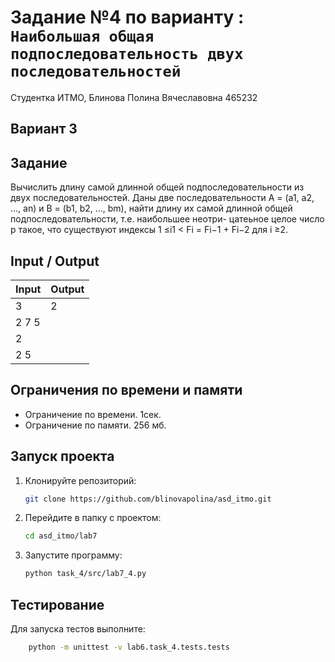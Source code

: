 # Задание №4 по варианту  : `Наибольшая общая подпоследовательность двух последовательностей`
Студентка ИТМО,  Блинова Полина Вячеславовна 465232

## Вариант 3

## Задание 
Вычислить длину самой длинной общей подпоследовательности из двух последовательностей.
Даны две последовательности A = (a1, a2, ..., an) и B = (b1, b2, ..., bm), найти
длину их самой длинной общей подпоследовательности, т.е. наибольшее неотри-
цатеьное целое число p такое, что существуют индексы 1 ≤i1 <
Fi = Fi−1 + Fi−2 для i ≥2.

## Input / Output

| Input | Output |
| ----- | ------ |
|3 | 2|
2 7 5| |
2 | |
2 5| |

## Ограничения по времени и памяти

- Ограничение по времени. 1сек.
- Ограничение по памяти. 256 мб.


## Запуск проекта
1. Клонируйте репозиторий:
   ```bash
   git clone https://github.com/blinovapolina/asd_itmo.git
   ```
2. Перейдите в папку с проектом:
   ```bash
   cd asd_itmo/lab7
   ```
3. Запустите программу:
   ```bash
   python task_4/src/lab7_4.py
   ```


## Тестирование
Для запуска тестов выполните:
```bash
    python -m unittest -v lab6.task_4.tests.tests
```

